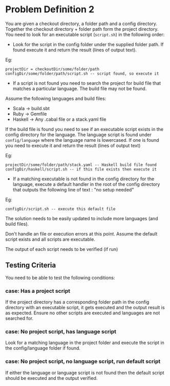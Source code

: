 # Problem Definition 2

You are given a checkout directory, a folder path and a config directory. Together the checkout directory + folder path form the project directory. You need to look for an executable script (`script.sh`) in the following order:

- Look for the script in the config folder under the supplied folder path. If found execute it and return the result (lines of output text).

Eg:
```
projectDir = checkoutDir/some/folder/path
configDir/some/folder/path/script.sh -- script found, so execute it
```

- If a script is not found you need to search the project for build file that matches a particular language. The build file may not be found.

Assume the following languages and build files:
  - Scala   -> build.sbt
  - Ruby    -> Gemfile
  - Haskell -> Any .cabal file or a stack.yaml file

If the build file is found you need to see if an executable script exists in the config directory for the language. The language script is found under `config/language` where the language name is lowercased. If one is found you need to execute it and return the result (lines of output text)

Eg:
```
projectDir/some/folder/path/stack.yaml -- Haskell build file found
configDir/haskell/script.sh -- if this file exists then execute it
```

- If a matching executable is not found in the config directory for the language, execute a default handler in the root of the config directory that outputs the following line of text : "no setup needed"

Eg:
```
configDir/script.sh -- execute this default file
```

The solution needs to be easily updated to include more languages (and build files).

Don't handle an file or execution errors at this point. Assume the default script exists and all scripts are executable.

The output of each script needs to be verified (if run)

## Testing Criteria

You need to be able to test the following conditions:

### case: Has a project script

If the project directory has a corresponding folder path in the config directory with an executable script, it gets executed and the output result is as expected. Ensure no other scripts are executed and languages are not searched for.

### case: No project script, has language script

Look for a matching language in the project folder and execute the script in the config/language folder if found.

### case: No project script, no language script, run default script

If either the language or language script is not found then the default script should be executed and the output verified.

